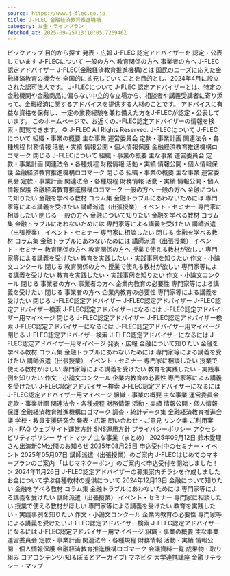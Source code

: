 ```yaml
---
source: https://www.j-flec.go.jp
title: J-FLEC 金融経済教育推進機構
category: お金・ライフプラン
fetched_at: 2025-09-25T13:10:05.726946Z
---
```

ピックアップ
目的から探す
発表・広報
J-FLEC 認定アドバイザーを 認定・公表しています
J-FLECについて
一般の方へ
教育関係の方へ
事業者の方へ
J-FLEC認定アドバイザー
J-FLEC(金融経済教育推進機構)とは
国民のニーズに応えた金融経済教育の機会を 全国的に拡充していくことを目的とし、2024年4月に設立された認可法人です。
J-FLECについて
J-FLEC 認定アドバイザーとは、特定の金融機関や金融商品に偏らない中立的な立場から、相談者や講義受講者に寄り添って、金融経済に関するアドバイスを提供する人材のことです。 アドバイスに有益な資格を保有し、一定の業務経験を兼ね備えた方をJ-FLECが認定・公表しています。 このホームページで、お近くのJ-FLEC認定アドバイザーの情報を検索・閲覧できます。
© J-FLEC All Rights Reserved.
J-FLECについて J-FLECについて 組織・事業の概要 主な事業 運営委員会 定款・事業計画 関連法令・各種規程 財務情報 活動・実績 情報公開・個人情報保護 金融経済教育推進機構ロゴマーク 閉じる
J-FLECについて 組織・事業の概要 主な事業 運営委員会 定款・事業計画 関連法令・各種規程 財務情報 活動・実績 情報公開・個人情報保護 金融経済教育推進機構ロゴマーク 閉じる
組織・事業の概要
主な事業
運営委員会
定款・事業計画
関連法令・各種規程
財務情報
活動・実績
情報公開・個人情報保護
金融経済教育推進機構ロゴマーク
一般の方へ 一般の方へ 金融について知りたい 金融を学べる教材 コラム集 金融トラブルにあわないためには 専門家等による講義を受けたい 講師派遣（出張授業） イベント・セミナー 専門家に相談したい 閉じる
一般の方へ 金融について知りたい 金融を学べる教材 コラム集 金融トラブルにあわないためには 専門家等による講義を受けたい 講師派遣（出張授業） イベント・セミナー 専門家に相談したい 閉じる
金融を学べる教材
コラム集
金融トラブルにあわないためには
講師派遣（出張授業）
イベント・セミナー
教育関係の方へ 教育関係の方へ 授業で使える教材が欲しい 専門家等による講義を受けたい 教育を実践したい・実践事例を知りたい 作文・小論文コンクール 閉じる
教育関係の方へ 授業で使える教材が欲しい 専門家等による講義を受けたい 教育を実践したい・実践事例を知りたい 作文・小論文コンクール 閉じる
事業者の方へ 事業者の方へ 企業内教育の必要性 専門家等による講義を受けたい 閉じる
事業者の方へ 企業内教育の必要性 専門家等による講義を受けたい 閉じる
J-FLEC認定アドバイザー J-FLEC認定アドバイザー J-FLEC認定アドバイザー検索 J-FLEC認定アドバイザーになるには J-FLEC認定アドバイザー用マイページ 閉じる
J-FLEC認定アドバイザー J-FLEC認定アドバイザー検索 J-FLEC認定アドバイザーになるには J-FLEC認定アドバイザー用マイページ 閉じる
J-FLEC認定アドバイザー検索
J-FLEC認定アドバイザーになるには
J-FLEC認定アドバイザー用マイページ
発表・広報
金融について知りたい
金融を学べる教材
コラム集
金融トラブルにあわないためには
専門家等による講義を受けたい
講師派遣（出張授業）
イベント・セミナー
専門家に相談したい
授業で使える教材がほしい
専門家等による講義を受けたい
教育を実践したい・実践事例を知りたい
作文・小論文コンクール
企業内教育の必要性
専門家等による講義を受けたい
J-FLEC認定アドバイザー検索
J-FLEC認定アドバイザーになるには
J-FLEC認定アドバイザー用マイページ
組織・事業の概要
主な事業
運営委員会
定款・事業計画
関連法令・各種規程
財務情報
活動・実績
情報公開・個人情報保護
金融経済教育推進機構ロゴマーク
調査・統計データ集
金融経済教育推進会議
学校・教員支援研究会
発表・広報
問い合わせ・ご意見
リンク集
ご利用案内・FAQ
ウェブサイト運営方針
SNS運用方針
プライバシーポリシー
アクセシビリティポリシー
サイトマップ
主な事業（まとめ） 2025年09月12日
鈴木愛理さん出演新CM公開のお知らせ 2025年08月25日
申込受付中のセミナー・イベント 2025年05月07日
講師派遣（出張授業）のご案内
J-FLECはじめてのマネープランのご案内
「はじマネクーポン」のご案内＜申込受付を開始しました！＞ 2024年11月26日
J-FLEC認定アドバイザーの募集案内チラシを作成しました
お金について学ぶ各種教材の提供について 2024年12月13日
金融について知りたい
金融を学べる教材
コラム集
金融トラブルにあわないためには
専門家等による講義を受けたい
講師派遣（出張授業）
イベント・セミナー
専門家に相談したい
授業で使える教材がほしい
専門家等による講義を受けたい
教育を実践したい・実践事例を知りたい
作文・小論文コンクール
企業内教育の必要性
専門家等による講義を受けたい
J-FLEC認定アドバイザー検索
J-FLEC認定アドバイザーになるには
J-FLEC認定アドバイザー用マイページ
組織・事業の概要
主な事業
運営委員会
定款・事業計画
関連法令・各種規程
財務情報
活動・実績
情報公開・個人情報保護
金融経済教育推進機構ロゴマーク
会議資料一覧
成果物・取り組み
コアコンテンツ(知るぽるとアーカイブ)
マネビタ
大学連携講座
金融リテラシー・マップ
